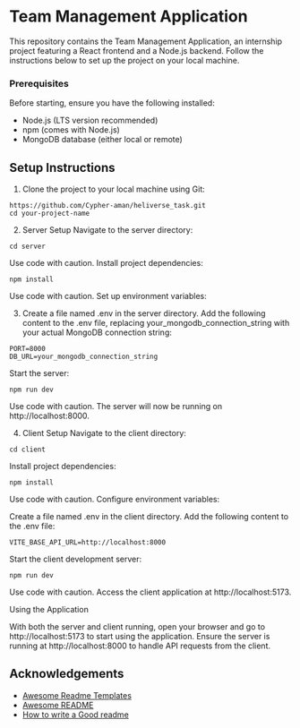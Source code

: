 # Team Management Application

This repository contains the Team Management Application, an internship project featuring a React frontend and a Node.js backend. Follow the instructions below to set up the project on your local machine.

### Prerequisites
Before starting, ensure you have the following installed:

- Node.js (LTS version recommended)
- npm (comes with Node.js)
- MongoDB database (either local or remote)
## Setup Instructions
1. Clone the project to your local machine using Git:

```
https://github.com/Cypher-aman/heliverse_task.git
cd your-project-name
```
2. Server Setup
Navigate to the server directory:

```
cd server
```
Use code with caution.
Install project dependencies:

```
npm install
```
Use code with caution.
Set up environment variables:

3. Create a file named .env in the server directory.
Add the following content to the .env file, replacing your_mongodb_connection_string with your actual MongoDB connection string:
```
PORT=8000
DB_URL=your_mongodb_connection_string
```
Start the server:

```
npm run dev
```
Use code with caution.
The server will now be running on http://localhost:8000.

4. Client Setup
Navigate to the client directory:

```
cd client
```
Install project dependencies:

```
npm install
```
Use code with caution.
Configure environment variables:

Create a file named .env in the client directory.
Add the following content to the .env file:
```
VITE_BASE_API_URL=http://localhost:8000
```
Start the client development server:

```
npm run dev
```
Use code with caution.
Access the client application at http://localhost:5173.

Using the Application

With both the server and client running, open your browser and go to http://localhost:5173 to start using the application. Ensure the server is running at http://localhost:8000 to handle API requests from the client.
## Acknowledgements

 - [Awesome Readme Templates](https://awesomeopensource.com/project/elangosundar/awesome-README-templates)
 - [Awesome README](https://github.com/matiassingers/awesome-readme)
 - [How to write a Good readme](https://bulldogjob.com/news/449-how-to-write-a-good-readme-for-your-github-project)

